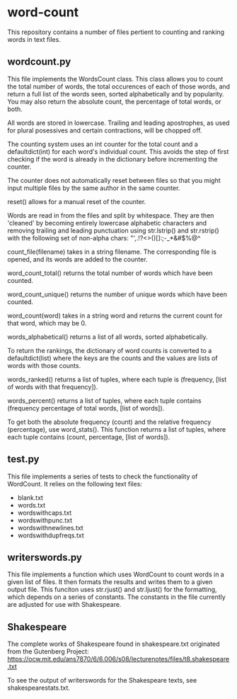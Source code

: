 # word-count

This repository contains a number of files pertient to counting and ranking words in text files.

## wordcount.py

This file implements the WordsCount class. This class allows you to count the total number of words, the total occurences of each of those words, and return a full list of the words seen, sorted alphabetically and by popularity. You may also return the absolute count, the percentage of total words, or both.

All words are stored in lowercase. Trailing and leading apostrophes, as used for plural posessives and certain contractions, will be chopped off. 

The counting system uses an int counter for the total count and a defaultdict(int) for each word's individual count. This avoids the step of first checking if the word is already in the dictionary before incrementing the counter.

The counter does not automatically reset between files so that you might input multiple files by the same author in the same counter.

reset() allows for a manual reset of the counter. 

Words are read in from the files and split by whitespace. They are then 'cleaned' by becoming entirely lowercase alphabetic characters and removing trailing and leading punctuation using str.lstrip() and str.rstrip() with the following set of non-alpha chars:
"',.!?<>()[]:;-_*&#$%@^

count_file(filename) takes in a string filename. The corresponding file is opened, and its words are added to the counter.

word_count_total() returns the total number of words which have been counted.

word_count_unique() returns the number of unique words which have been counted.

word_count(word) takes in a string word and returns the current count for that word, which may be 0.

words_alphabetical() returns a list of all words, sorted alphabetically.

To return the rankings, the dictionary of word counts is converted to a defaultdict(list) where the keys are the counts and the values are lists of words with those counts.

words_ranked() returns a list of tuples, where each tuple is (frequency, [list of words with that frequency]).

words_percent() returns a list of tuples, where each tuple contains (frequency percentage of total words, [list of words]).

To get both the absolute frequency (count) and the relative frequency (percentage), use word_stats(). This function returns a list of tuples, where each tuple contains (count, percentage, [list of words]).

## test.py
This file implements a series of tests to check the functionality of WordCount. It relies on the following text files:
* blank.txt
* words.txt
* wordswithcaps.txt
* wordswithpunc.txt
* wordswithnewlines.txt
* wordswithdupfreqs.txt

## writerswords.py
This file implements a function which uses WordCount to count words in a given list of files. It then formats the results and writes them to a given output file. This funciton uses str.rjust() and str.ljust() for the formatting, which depends on a series of constants. The constants in the file currently are adjusted for use with Shakespeare.

## Shakespeare 
The complete works of Shakespeare found in shakespeare.txt originated from the Gutenberg Project: 
https://ocw.mit.edu/ans7870/6/6.006/s08/lecturenotes/files/t8.shakespeare.txt

To see the output of writerswords for the Shakespeare texts, see shakespearestats.txt.